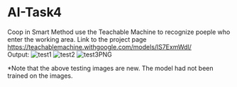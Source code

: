 # AI-Task4
Coop in Smart Method use the Teachable Machine to recognize poeple who enter the working area. Link to the project page
https://teachablemachine.withgoogle.com/models/lS7ExmWdl/  
Output:
![test1](https://github.com/malhashim-hub/AI-Task4/assets/119134365/d60ada38-b04c-4f4d-8cb0-ae7c9c46cda8)
![test2](https://github.com/malhashim-hub/AI-Task4/assets/119134365/c0f13d45-8f2f-406d-aebb-594b51c86d3f)
![test3PNG](https://github.com/malhashim-hub/AI-Task4/assets/119134365/e85e3c3e-e9cf-4d35-8a25-074871cd131a)

*Note that the above testing images are new. The model had not been trained on the images.
